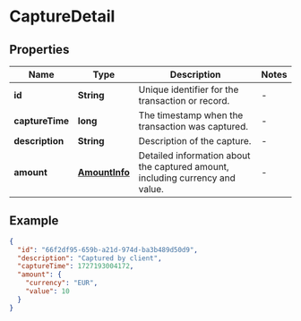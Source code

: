 # CaptureDetail

## Properties

| Name            | Type                            | Description                                                                   | Notes |
|-----------------|---------------------------------|-------------------------------------------------------------------------------|-------|
| **id**          | **String**                      | Unique identifier for the transaction or record.                              | -     |
| **captureTime** | **long**                        | The timestamp when the transaction was captured.                              | -     |
| **description** | **String**                      | Description of the capture.                                                   | -     |
| **amount**      | [**AmountInfo**](AmountInfo.md) | Detailed information about the captured amount, including currency and value. | -     |

## Example

```json
{
  "id": "66f2df95-659b-a21d-974d-ba3b489d50d9",
  "description": "Captured by client",
  "captureTime": 1727193004172,
  "amount": {
    "currency": "EUR",
    "value": 10
  }
}
```

